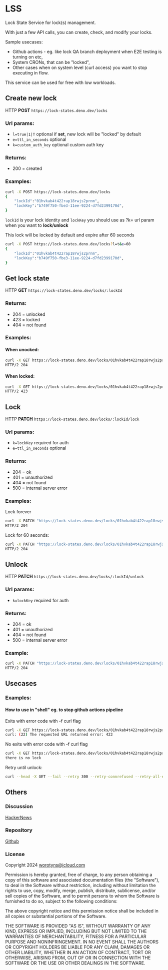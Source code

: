 # LSS

Lock State Service for lock(s) management.

With just a few API calls, you can create, check, and modify your locks.

Sample usecases:

- Github actions - eg. like lock QA branch deployment when E2E testing is
  turning on etc,
- System CRONs, that can be "locked",
- Other cases when on system level (curl access) you want to stop executing in
  flow.

This service can be used for free with low workloads.

## Create new lock

HTTP **POST** `https://lock-states.deno.dev/locks`

### Url params:

- `l=true|1|T` optional if **set**, new lock will be "locked" by default
- `e=ttl_in_seconds` optional
- `k=custom_auth_key` optional custom auth key

### Returns:

- 200 = created

### Examples:

```sh
curl -X POST https://lock-states.deno.dev/locks            
{
    "lockId":"01hvkab4t422rap18rwjs2prnm",
    "lockKey":"b749f750-fbe3-11ee-9224-d7fd2399170d",
}
```

`lockId` is your lock identity and `lockKey` you should use as ?k=<lockKey> url
param when you want to **lock/unlock**

This lock will be locked by default and expire after 60 seconds

```sh
curl -X POST https://lock-states.deno.dev/locks?l=t&e=60           
{
    "lockId":"01hvkab4t422rap18rwjs2prnm",
    "lockKey":"b749f750-fbe3-11ee-9224-d7fd2399170d",
}
```

## Get lock state

HTTP **GET** `https://lock-states.deno.dev/locks/:lockId`

### Returns:

- 204 = unlocked
- 423 = locked
- 404 = not found

### Examples:

#### When unocked:

```sh
curl -X GET https://lock-states.deno.dev/locks/01hvkab4t422rap18rwjs2prnm -I
HTTP/2 204
```

#### When locked:

```sh
curl -X GET https://lock-states.deno.dev/locks/01hvkab4t422rap18rwjs2prnm -I
HTTP/2 423
```

## Lock

HTTP **PATCH** `https://lock-states.deno.dev/locks/:lockId/lock`

### Url params:

- `k=lockKey` required for auth
- `e=ttl_in_seconds` optional

### Returns:

- 204 = ok
- 401 = unauthorized
- 404 = not found
- 500 = internal server error

### Examples:

Lock forever

```sh
curl -X PATCH "https://lock-states.deno.dev/locks/01hvkab4t422rap18rwjs2prnm/lock?k=b749f750-fbe3-11ee-9224-d7fd2399170d" -I
HTTP/2 204
```

Lock for 60 seconds:

```sh
curl -X PATCH "https://lock-states.deno.dev/locks/01hvkab4t422rap18rwjs2prnm/lock?k=b749f750-fbe3-11ee-9224-d7fd2399170d&e=60" -I
HTTP/2 204
```

## Unlock

HTTP **PATCH** `https://lock-states.deno.dev/locks/:lockId/unlock`

### Url params:

- `k=lockKey` required for auth

### Returns:

- 204 = ok
- 401 = unauthorized
- 404 = not found
- 500 = internal server error

### Example:

```sh
curl -X PATCH "https://lock-states.deno.dev/locks/01hvkab4t422rap18rwjs2prnm/unlock?k=b749f750-fbe3-11ee-9224-d7fd2399170d" -I
HTTP/2 204
```

## Usecases

### Examples:

#### How to use in "shell" eg. to stop github actions pipeline

Exits with error code with -f curl flag

```sh
curl -X GET https://lock-states.deno.dev/locks/01hvkab4t422rap18rwjs2prnm -f && echo "there is no lock"
curl: (22) The requested URL returned error: 423
```

No exits with error code with -f curl flag

```sh
curl -X GET https://lock-states.deno.dev/locks/01hvkab4t422rap18rwjs2prnm -f && echo "there is no lock"
there is no lock
```

Retry until unlock:

```sh
curl --head -X GET --fail --retry 300 --retry-connrefused --retry-all-errors --retry-delay 30 https://lock-states.deno.dev/locks/01hvkab4t422rap18rwjs2prnm
```

## Others

### Discussion

[HackerNews](https://news.ycombinator.com/item?id=40050776)

### Repository

[Github](https://github.com/worotyns/lock-state)

### License

Copyright 2024 worotyns@icloud.com

Permission is hereby granted, free of charge, to any person obtaining a copy of
this software and associated documentation files (the "Software"), to deal in
the Software without restriction, including without limitation the rights to
use, copy, modify, merge, publish, distribute, sublicense, and/or sell copies of
the Software, and to permit persons to whom the Software is furnished to do so,
subject to the following conditions:

The above copyright notice and this permission notice shall be included in all
copies or substantial portions of the Software.

THE SOFTWARE IS PROVIDED "AS IS", WITHOUT WARRANTY OF ANY KIND, EXPRESS OR
IMPLIED, INCLUDING BUT NOT LIMITED TO THE WARRANTIES OF MERCHANTABILITY, FITNESS
FOR A PARTICULAR PURPOSE AND NONINFRINGEMENT. IN NO EVENT SHALL THE AUTHORS OR
COPYRIGHT HOLDERS BE LIABLE FOR ANY CLAIM, DAMAGES OR OTHER LIABILITY, WHETHER
IN AN ACTION OF CONTRACT, TORT OR OTHERWISE, ARISING FROM, OUT OF OR IN
CONNECTION WITH THE SOFTWARE OR THE USE OR OTHER DEALINGS IN THE SOFTWARE.
